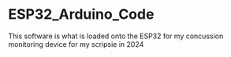 # ESP32_Arduino_Code
This software is what is loaded onto the ESP32 for my concussion monitoring device for my scripsie in 2024 
